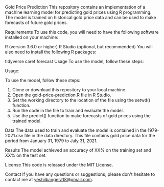 Gold Price Prediction
This repository contains an implementation of a machine learning model for predicting gold prices using R programming. The model is trained on historical gold price data and can be used to make forecasts of future gold prices.

Requirements
To use this code, you will need to have the following software installed on your machine:

R (version 3.6.0 or higher)
R Studio (optional, but recommended)
You will also need to install the following R packages:

tidyverse
caret
forecast
Usage
To use the model, follow these steps:

Usage:

To use the model, follow these steps:

1. Clone or download this repository to your local machine.
2. Open the gold-price-prediction.R file in R Studio.
3. Set the working directory to the location of the file using the setwd() function.
4. Run the code in the file to train and evaluate the model.
5. Use the predict() function to make forecasts of gold prices using the trained model.

Data
The data used to train and evaluate the model is contained in the 1979-2021.csv file in the data directory. This file contains gold price data for the period from January 31, 1979 to July 31, 2021.

Results
The model achieved an accuracy of XX% on the training set and XX% on the test set.

License
This code is released under the MIT License.

Contact
If you have any questions or suggestions, please don't hesitate to contact me at yeshilbangera18@gmail.com.




